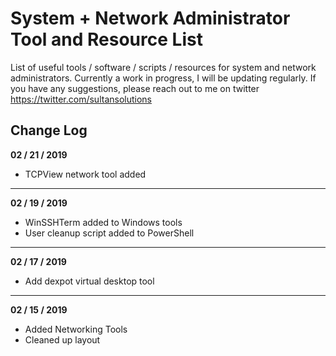 # System + Network Administrator Tool and Resource List
List of useful tools / software / scripts / resources for system and network administrators. Currently a work in progress, I will be updating regularly. If you have any suggestions, please reach out to me on twitter https://twitter.com/sultansolutions


## Change Log

**02 / 21 / 2019** 

* TCPView network tool added

---

**02 / 19 / 2019** 

* WinSSHTerm added to Windows tools
* User cleanup script added to PowerShell

----

**02 / 17 / 2019**

* Add dexpot virtual desktop tool

----

**02 / 15 / 2019** 

* Added Networking Tools 
* Cleaned up layout


